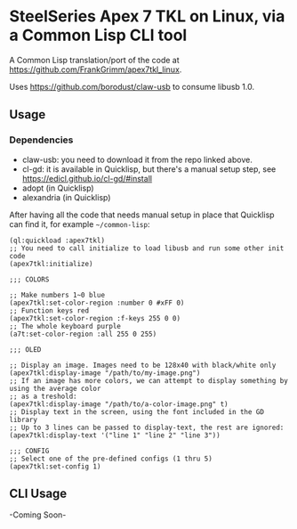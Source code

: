 # SteelSeries Apex 7 TKL on Linux, via a Common Lisp CLI tool

A Common Lisp translation/port of the code at https://github.com/FrankGrimm/apex7tkl_linux.

Uses https://github.com/borodust/claw-usb to consume libusb 1.0.

## Usage

### Dependencies

- claw-usb: you need to download it from the repo linked above.
- cl-gd: it is available in Quicklisp, but there's a manual setup step, see https://edicl.github.io/cl-gd/#install
- adopt (in Quicklisp)
- alexandria (in Quicklisp)


After having all the code that needs manual setup in place that Quicklisp can find it, for example `~/common-lisp`:

```common-lisp
(ql:quickload :apex7tkl)
;; You need to call initialize to load libusb and run some other init code
(apex7tkl:initialize)

;;; COLORS

;; Make numbers 1~0 blue
(apex7tkl:set-color-region :number 0 #xFF 0)
;; Function keys red
(apex7tkl:set-color-region :f-keys 255 0 0)
;; The whole keyboard purple
(a7t:set-color-region :all 255 0 255)

;;; OLED

;; Display an image. Images need to be 128x40 with black/white only
(apex7tkl:display-image "/path/to/my-image.png")
;; If an image has more colors, we can attempt to display something by using the average color
;; as a treshold:
(apex7tkl:display-image "/path/to/a-color-image.png" t)
;; Display text in the screen, using the font included in the GD library
;; Up to 3 lines can be passed to display-text, the rest are ignored:
(apex7tkl:display-text '("line 1" "line 2" "line 3"))

;;; CONFIG
;; Select one of the pre-defined configs (1 thru 5)
(apex7tkl:set-config 1)

```


## CLI Usage

-Coming Soon-
